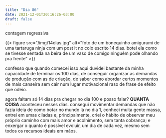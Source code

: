 ```yaml
---
title: "Dia 86"
date: 2021-12-01T20:16:26-03:00
draft: false
---
```


contagem regressiva

{{< figure src="/img/14dias.jpg" alt="foto de um bonequinho amigurumi de uma tartaruga ninja com um post it no colo escrito 14 dias. botei ela como se tivesse sentada na beira de um vaso de comigo ninguém pode olhando pra frente" >}}

confesso que quando comecei isso aqui duvidei bastante da minha capacidade de terminar os 100 dias, de conseguir organizar as demandas de produção com as de criação, de saber como abordar certos momentos de mais canseira sem cair num lugar motivacional raso de frase de efeito que odeio.

agora faltam só 14 dias pra chegar no dia 100 e posso falar? **QUANTA COISA** aconteceu nesses dias. consegui movimentar demandas que não fazia ideia de como botar no mundo lá no dia 1, conheci muita gente massa, entrei em umas ciladas e, principalmente, criei o hábito de observar meu próprio caminho com mais amor e acolhimento, sem tanta cobrança; e enxergar o quanto é possível evoluir, um dia de cada vez, mesmo sem todos os recursos ideais em mãos. 